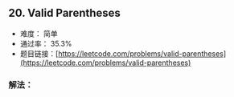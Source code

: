 ## 20. Valid Parentheses


- 难度： 简单
- 通过率： 35.3%
- 题目链接：[https://leetcode.com/problems/valid-parentheses](https://leetcode.com/problems/valid-parentheses)



### 解法：